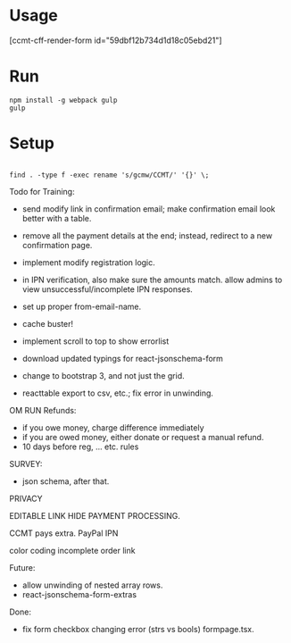 # Usage
[ccmt-cff-render-form id="59dbf12b734d1d18c05ebd21"]


# Run
```npm install
npm install -g webpack gulp
gulp
```
# Setup
```cd "/mnt/c/Users/arama/Documents/My Web Sites/WordPress/wp-content/plugins/CFF"

find . -type f -exec rename 's/gcmw/CCMT/' '{}' \;
```

Todo for Training:
- send modify link in confirmation email; make confirmation email look better with a table.
- remove all the payment details at the end; instead, redirect to a new confirmation page.
- implement modify registration logic.
- in IPN verification, also make sure the amounts match. allow admins to view unsuccessful/incomplete IPN responses.
- set up proper from-email-name.
- cache buster!

- implement scroll to top to show errorlist
- download updated typings for react-jsonschema-form
- change to bootstrap 3, and not just the grid.
- reacttable export to csv, etc.; fix error in unwinding.

OM RUN Refunds:
- if you owe money, charge difference immediately
- if you are owed money, either donate or request a manual refund.
- 10 days before reg, ... etc. rules

SURVEY:
- json schema, after that.

PRIVACY

EDITABLE LINK
HIDE PAYMENT PROCESSING.

CCMT pays extra.
PayPal IPN

color coding
incomplete order link

Future:
- allow unwinding of nested array rows.
- react-jsonschema-form-extras

Done:
- fix form checkbox changing error (strs vs bools) formpage.tsx.
